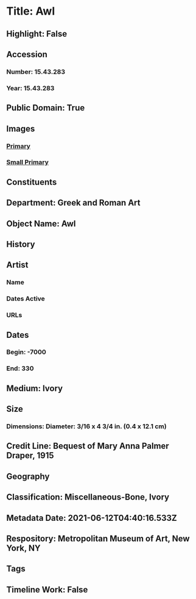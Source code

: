 # Title: Awl
## Highlight: False
## Accession
### Number: 15.43.283
### Year: 15.43.283
## Public Domain: True
## Images
### [Primary](https://images.metmuseum.org/CRDImages/gr/original/sf1543283.jpg)
### [Small Primary](https://images.metmuseum.org/CRDImages/gr/web-large/sf1543283.jpg)
## Constituents
## Department: Greek and Roman Art
## Object Name: Awl
## History
## Artist
### Name
### Dates Active
### URLs
## Dates
### Begin: -7000
### End: 330
## Medium: Ivory
## Size
### Dimensions: Diameter: 3/16 x 4 3/4 in. (0.4 x 12.1 cm)
## Credit Line: Bequest of Mary Anna Palmer Draper, 1915
## Geography
## Classification: Miscellaneous-Bone, Ivory
## Metadata Date: 2021-06-12T04:40:16.533Z
## Respository: Metropolitan Museum of Art, New York, NY
## Tags
## Timeline Work: False